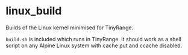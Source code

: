 # linux_build

Builds of the Linux kernel minimised for TinyRange.

`build.sh` is included which runs in TinyRange. It should work as a shell script on any Alpine Linux system with cache put and ccache disabled.
